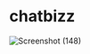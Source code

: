 # chatbizz

![Screenshot (148)](https://user-images.githubusercontent.com/69783183/178280980-69654734-4549-4c31-bc73-91667564b668.png)
